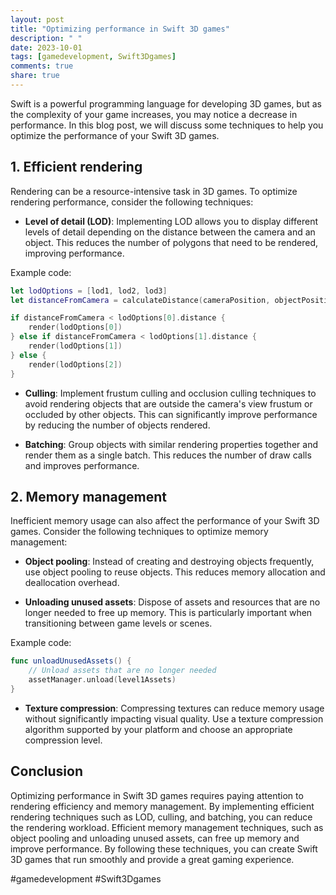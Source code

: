 ```yaml
---
layout: post
title: "Optimizing performance in Swift 3D games"
description: " "
date: 2023-10-01
tags: [gamedevelopment, Swift3Dgames]
comments: true
share: true
---
```


Swift is a powerful programming language for developing 3D games, but as the complexity of your game increases, you may notice a decrease in performance. In this blog post, we will discuss some techniques to help you optimize the performance of your Swift 3D games.

## 1. Efficient rendering

Rendering can be a resource-intensive task in 3D games. To optimize rendering performance, consider the following techniques:

- **Level of detail (LOD)**: Implementing LOD allows you to display different levels of detail depending on the distance between the camera and an object. This reduces the number of polygons that need to be rendered, improving performance.

Example code:

```swift
let lodOptions = [lod1, lod2, lod3]
let distanceFromCamera = calculateDistance(cameraPosition, objectPosition)

if distanceFromCamera < lodOptions[0].distance {
    render(lodOptions[0])
} else if distanceFromCamera < lodOptions[1].distance {
    render(lodOptions[1])
} else {
    render(lodOptions[2])
}
```

- **Culling**: Implement frustum culling and occlusion culling techniques to avoid rendering objects that are outside the camera's view frustum or occluded by other objects. This can significantly improve performance by reducing the number of objects rendered.

- **Batching**: Group objects with similar rendering properties together and render them as a single batch. This reduces the number of draw calls and improves performance.

## 2. Memory management

Inefficient memory usage can also affect the performance of your Swift 3D games. Consider the following techniques to optimize memory management:

- **Object pooling**: Instead of creating and destroying objects frequently, use object pooling to reuse objects. This reduces memory allocation and deallocation overhead.

- **Unloading unused assets**: Dispose of assets and resources that are no longer needed to free up memory. This is particularly important when transitioning between game levels or scenes.

Example code:

```swift
func unloadUnusedAssets() {
    // Unload assets that are no longer needed
    assetManager.unload(level1Assets)
}
```

- **Texture compression**: Compressing textures can reduce memory usage without significantly impacting visual quality. Use a texture compression algorithm supported by your platform and choose an appropriate compression level.

## Conclusion

Optimizing performance in Swift 3D games requires paying attention to rendering efficiency and memory management. By implementing efficient rendering techniques such as LOD, culling, and batching, you can reduce the rendering workload. Efficient memory management techniques, such as object pooling and unloading unused assets, can free up memory and improve performance. By following these techniques, you can create Swift 3D games that run smoothly and provide a great gaming experience.

#gamedevelopment #Swift3Dgames